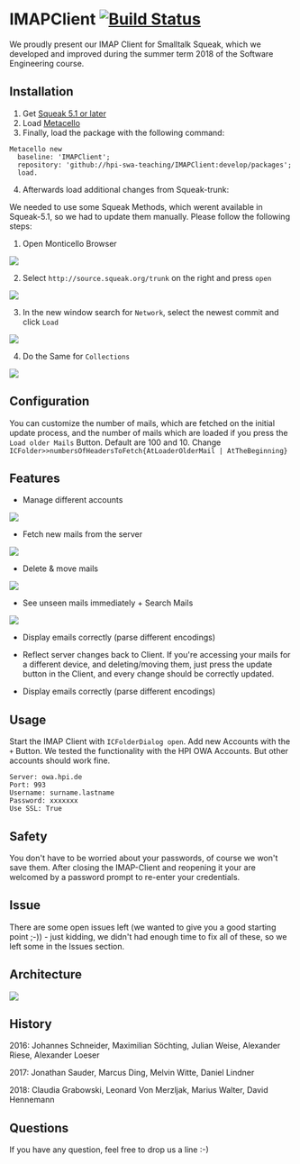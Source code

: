 # IMAPClient [![Build Status](https://travis-ci.org/hpi-swa-teaching/IMAPClient.svg?branch=master)](https://travis-ci.org/hpi-swa-teaching/IMAPClient)
 
We proudly present our IMAP Client for Smalltalk Squeak, which we developed and improved during the summer term 2018 of the Software Engineering course.
 
## Installation
1. Get [Squeak 5.1 or later](http://www.squeak.org)
2. Load [Metacello](https://github.com/metacello/metacello)
3. Finally, load the package with the following command:

```
Metacello new
  baseline: 'IMAPClient';
  repository: 'github://hpi-swa-teaching/IMAPClient:develop/packages';
  load.
```

4. Afterwards load additional changes from Squeak-trunk:

We needed to use some Squeak Methods, which werent available in Squeak-5.1, so we had to update them manually.
Please follow the following steps:

1. Open Monticello Browser

![](screenshots/40866916-aaf887fc-6600-11e8-9dc8-847775df210c.png)

2. Select `http://source.squeak.org/trunk` on the right and press `open`

![](screenshots/40867006-45090ee8-6601-11e8-8e89-9d9f6a536792.png)

3. In the new window search for `Network`, select the newest commit and click `Load`

![](screenshots/40867029-7fddabc8-6601-11e8-9247-7df69755c6e9.png)

4. Do the Same for `Collections`

![](screenshots/40867038-95f11300-6601-11e8-9ce6-70933baae984.png)

 ## Configuration
 You can customize the number of mails, which are fetched on the initial update process, and the number of mails which are loaded if you press the `Load older Mails` Button. Default are 100 and 10. Change `ICFolder>>numbersOfHeadersToFetch{AtLoaderOlderMail | AtTheBeginning}`
 
 ## Features
 - Manage different accounts
 
  ![](screenshots/manage_accounts.png)
 - Fetch new mails from the server
 
  ![](screenshots/update_mails.png)
 - Delete & move mails
 
 ![](screenshots/move_mails.png)
 - See unseen mails immediately + Search Mails
 
  ![](screenshots/search_mails.png)
 - Display emails correctly (parse different encodings)
 
 - Reflect server changes back to Client. If you're accessing your mails for a different device, and deleting/moving them, just press the update button in the Client, and every change should be correctly updated.
 
  - Display emails correctly (parse different encodings)

## Usage
Start the IMAP Client with `ICFolderDialog open`. Add new Accounts with the `+` Button. We tested the functionality with the HPI OWA Accounts. But other accounts should work fine.
``` 
Server: owa.hpi.de
Port: 993
Username: surname.lastname
Password: xxxxxxx
Use SSL: True
```

## Safety
You don't have to be worried about your passwords, of course we won't save them. After closing the IMAP-Client and reopening it your are welcomed by a password prompt to re-enter your credentials.

## Issue
There are some open issues left (we wanted to give you a good starting point ;-)) - just kidding, we didn't had enough time to fix all of these, so we left some in the Issues section.

## Architecture

  ![](screenshots/architecture.png)


## History
2016: Johannes Schneider, Maximilian Söchting, Julian Weise, Alexander Riese, Alexander Loeser

2017: Jonathan Sauder, Marcus Ding, Melvin Witte, Daniel Lindner

2018: Claudia Grabowski, Leonard Von Merzljak, Marius Walter, David Hennemann

## Questions

If you have any question, feel free to drop us a line :-)
